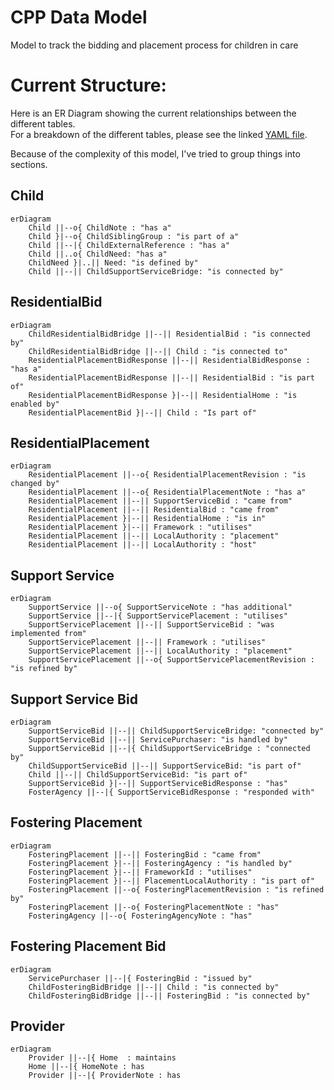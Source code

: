 # CPP Data Model
Model to track the bidding and placement process for children in care 

# Current Structure:
Here is an ER Diagram showing the current relationships between the different tables.  
For a breakdown of the different tables, please see the linked [YAML file](data_model.yaml).

Because of the complexity of this model, I've tried to group things into sections.

## Child
```mermaid
erDiagram
    Child ||--o{ ChildNote : "has a"
    Child }|--o{ ChildSiblingGroup : "is part of a"
    Child ||--|{ ChildExternalReference : "has a"
    Child ||..o{ ChildNeed: "has a"
    ChildNeed }|..|| Need: "is defined by"
    Child ||--|| ChildSupportServiceBridge: "is connected by"
```

## ResidentialBid
```mermaid
erDiagram
    ChildResidentialBidBridge ||--|| ResidentialBid : "is connected by"
    ChildResidentialBidBridge ||--|| Child : "is connected to"
    ResidentialPlacementBidResponse ||--|| ResidentialBidResponse : "has a"
    ResidentialPlacementBidResponse ||--|| ResidentialBid : "is part of"
    ResidentialPlacementBidResponse }|--|| ResidentialHome : "is enabled by"
    ResidentialPlacementBid }|--|| Child : "Is part of"
```    

## ResidentialPlacement
```mermaid
erDiagram
    ResidentialPlacement ||--o{ ResidentialPlacementRevision : "is changed by" 
    ResidentialPlacement ||--o{ ResidentialPlacementNote : "has a"
    ResidentialPlacement ||--|| SupportServiceBid : "came from"
    ResidentialPlacement ||--|| ResidentialBid : "came from"
    ResidentialPlacement }|--|| ResidentialHome : "is in"
    ResidentialPlacement }|--|| Framework : "utilises"
    ResidentialPlacement ||--|| LocalAuthority : "placement"
    ResidentialPlacement ||--|| LocalAuthority : "host"
```

## Support Service
```mermaid
erDiagram
    SupportService ||--o{ SupportServiceNote : "has additional"
    SupportService ||--|{ SupportServicePlacement : "utilises"
    SupportServicePlacement ||--|| SupportServiceBid : "was implemented from"
    SupportServicePlacement ||--|| Framework : "utilises"
    SupportServicePlacement ||--|| LocalAuthority : "placement"
    SupportServicePlacement ||--o{ SupportServicePlacementRevision : "is refined by"    
```    

## Support Service Bid

```mermaid
erDiagram
    SupportServiceBid ||--|| ChildSupportServiceBridge: "connected by"
    SupportServiceBid ||--|| ServicePurchaser: "is handled by"
    SupportServiceBid ||--|{ ChildSupportServiceBridge : "connected by"
    ChildSupportServiceBid ||--|| SupportServiceBid: "is part of"
    Child ||--|| ChildSupportServiceBid: "is part of"
    SupportServiceBid }|--|| SupportServiceBidResponse : "has"
    FosterAgency ||--|{ SupportServiceBidResponse : "responded with"
```    
    
## Fostering Placement
```mermaid
erDiagram  
    FosteringPlacement ||--|| FosteringBid : "came from"
    FosteringPlacement }|--|| FosteringAgency : "is handled by"
    FosteringPlacement }|--|| FrameworkId : "utilises"
    FosteringPlacement }|--|| PlacementLocalAuthority : "is part of"
    FosteringPlacement ||--o{ FosteringPlacementRevision : "is refined by"
    FosteringPlacement ||--o{ FosteringPlacementNote : "has"
    FosteringAgency ||--o{ FosteringAgencyNote : "has"
```

## Fostering Placement Bid
```mermaid
erDiagram
    ServicePurchaser ||--|{ FosteringBid : "issued by"
    ChildFosteringBidBridge ||--|| Child : "is connected by"
    ChildFosteringBidBridge ||--|| FosteringBid : "is connected by"
```

## Provider
```mermaid
erDiagram
    Provider ||--|{ Home  : maintains
    Home ||--|{ HomeNote : has
    Provider ||--|{ ProviderNote : has
```